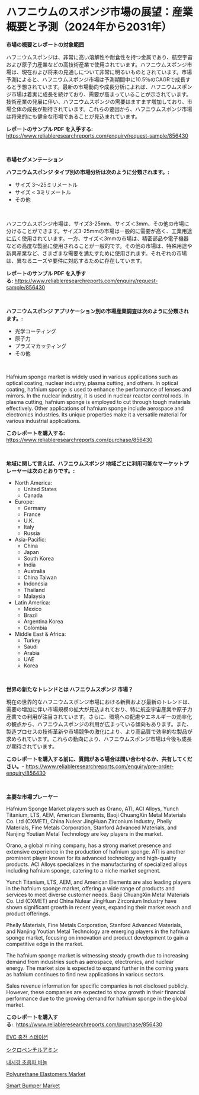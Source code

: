 <p><h1>ハフニウムのスポンジ市場の展望：産業概要と予測（2024年から2031年）</h1></p><p><strong>市場の概要とレポートの対象範囲</strong></p>
<p><p>ハフニウムスポンジは、非常に高い溶解性や耐食性を持つ金属であり、航空宇宙および原子力産業などの高技術産業で使用されています。ハフニウムスポンジ市場は、現在および将来の見通しについて非常に明るいものとされています。市場予測によると、ハフニウムスポンジ市場は予測期間中に10.5％のCAGRで成長すると予想されています。最新の市場動向や成長分析によれば、ハフニウムスポンジ市場は着実に成長を続けており、需要が高まっていることが示されています。技術産業の発展に伴い、ハフニウムスポンジの需要はますます増加しており、市場全体の成長が期待されています。これらの要因から、ハフニウムスポンジ市場は将来的にも健全な市場であることが見込まれています。</p></p>
<p><strong>レポートのサンプル PDF を入手する:</strong> <a href="https://www.reliableresearchreports.com/enquiry/request-sample/856430">https://www.reliableresearchreports.com/enquiry/request-sample/856430</a></p>
<p>&nbsp;</p>
<p><strong>市場セグメンテーション</strong></p>
<p><strong>ハフニウムスポンジ タイプ別の市場分析は次のように分類されます。:</strong></p>
<p><ul><li>サイズ 3〜25ミリメートル</li><li>サイズ < 3ミリメートル</li><li>その他</li></ul></p>
<p>&nbsp;</p>
<p><p>ハフニウムスポンジ市場は、サイズ3-25mm、サイズ＜3mm、その他の市場に分けることができます。サイズ3-25mmの市場は一般的に需要が高く、工業用途に広く使用されています。一方、サイズ＜3mmの市場は、精密部品や電子機器などの高度な製品に使用されることが一般的です。その他の市場は、特殊用途や新興産業など、さまざまな需要を満たすために使用されます。それぞれの市場は、異なるニーズや要件に対応するために存在しています。</p></p>
<p><strong>レポートのサンプル PDF を入手する:</strong>&nbsp;<a href="https://www.reliableresearchreports.com/enquiry/request-sample/856430">https://www.reliableresearchreports.com/enquiry/request-sample/856430</a></p>
<p>&nbsp;</p>
<p><strong> ハフニウムスポンジ アプリケーション別の市場産業調査は次のように分類されます。:</strong></p>
<p><ul><li>光学コーティング</li><li>原子力</li><li>プラズマカッティング</li><li>その他</li></ul></p>
<p>&nbsp;</p>
<p><p>Hafnium sponge market is widely used in various applications such as optical coating, nuclear industry, plasma cutting, and others. In optical coating, hafnium sponge is used to enhance the performance of lenses and mirrors. In the nuclear industry, it is used in nuclear reactor control rods. In plasma cutting, hafnium sponge is employed to cut through tough materials effectively. Other applications of hafnium sponge include aerospace and electronics industries. Its unique properties make it a versatile material for various industrial applications.</p></p>
<p><strong>このレポートを購入する:</strong>&nbsp; <a href="https://www.reliableresearchreports.com/purchase/856430">https://www.reliableresearchreports.com/purchase/856430</a></p>
<p>&nbsp;</p>
<p><strong>地域に関して言えば、ハフニウムスポンジ 地域ごとに利用可能なマーケットプレーヤーは次のとおりです。:</strong></p>
<p><ul>
    <li>
        North America:
        <ul>
            <li>United States</li>
            <li>Canada</li>
        </ul>
    </li>
    <li>
        Europe:
        <ul>
            <li>Germany</li>
            <li>France</li>
            <li>U.K.</li>
            <li>Italy</li>
            <li>Russia</li>
        </ul>
    </li>
    <li>
        Asia-Pacific:
        <ul>
            <li>China</li>
            <li>Japan</li>
            <li>South Korea</li>
            <li>India</li>
            <li>Australia</li>
            <li>China Taiwan</li>
            <li>Indonesia</li>
            <li>Thailand</li>
            <li>Malaysia</li>
        </ul>
    </li>
    <li>
        Latin America:
        <ul>
            <li>Mexico</li>
            <li>Brazil</li>
            <li>Argentina Korea</li>
            <li>Colombia</li>
        </ul>
    </li>
    <li>
        Middle East & Africa:
        <ul>
            <li>Turkey</li>
            <li>Saudi</li>
            <li>Arabia</li>
            <li>UAE</li>
            <li>Korea</li>
        </ul>
    </li>
    </ul></p>
<p>&nbsp;</p>
<p><strong>世界の新たなトレンドとは ハフニウムスポンジ 市場？</strong></p>
<p><p>現在の世界的なハフニウムスポンジ市場における新興および最新のトレンドは、需要の増加に伴い市場規模の拡大が見込まれており、特に航空宇宙産業や原子力産業での利用が注目されています。さらに、環境への配慮やエネルギーの効率化の観点から、ハフニウムスポンジの利用が広まっている傾向もあります。また、製造プロセスの技術革新や市場競争の激化により、より高品質で効率的な製品が求められています。これらの動向により、ハフニウムスポンジ市場は今後も成長が期待されています。</p></p>
<p><strong>このレポートを購入する前に、質問がある場合は問い合わせるか、共有してください。</strong>- <a href="https://www.reliableresearchreports.com/enquiry/pre-order-enquiry/856430">https://www.reliableresearchreports.com/enquiry/pre-order-enquiry/856430</a></p>
<p>&nbsp;</p>
<p><strong>主要な市場プレーヤー</strong></p>
<p><p>Hafnium Sponge Market players such as Orano, ATI, ACI Alloys, Yunch Titanium, LTS, AEM, American Elements, Baoji ChuangXin Metal Materials Co. Ltd (CXMET), China Nulear JingHuan Zirconium Industry, Phelly Materials, Fine Metals Corporation, Stanford Advanced Materials, and Nanjing Youtian Metal Technology are key players in the market.</p><p>Orano, a global mining company, has a strong market presence and extensive experience in the production of hafnium sponge. ATI is another prominent player known for its advanced technology and high-quality products. ACI Alloys specializes in the manufacturing of specialized alloys including hafnium sponge, catering to a niche market segment.</p><p>Yunch Titanium, LTS, AEM, and American Elements are also leading players in the hafnium sponge market, offering a wide range of products and services to meet diverse customer needs. Baoji ChuangXin Metal Materials Co. Ltd (CXMET) and China Nulear JingHuan Zirconium Industry have shown significant growth in recent years, expanding their market reach and product offerings.</p><p>Phelly Materials, Fine Metals Corporation, Stanford Advanced Materials, and Nanjing Youtian Metal Technology are emerging players in the hafnium sponge market, focusing on innovation and product development to gain a competitive edge in the market.</p><p>The hafnium sponge market is witnessing steady growth due to increasing demand from industries such as aerospace, electronics, and nuclear energy. The market size is expected to expand further in the coming years as hafnium continues to find new applications in various sectors.</p><p>Sales revenue information for specific companies is not disclosed publicly. However, these companies are expected to show growth in their financial performance due to the growing demand for hafnium sponge in the global market.</p></p>
<p><strong>このレポートを購入する:</strong>&nbsp;&nbsp;<a href="https://www.reliableresearchreports.com/purchase/856430">https://www.reliableresearchreports.com/purchase/856430</a></p>
<p><p><a href="https://medium.com/@felipegrrady654556/evc-%EC%B6%A9%EC%A0%84-%EC%8A%A4%ED%85%8C%EC%9D%B4%EC%85%98-%EC%8B%9C%EC%9E%A5-%EC%A1%B0%EC%82%AC-%EB%B3%B4%EA%B3%A0%EC%84%9C-%EA%B7%B8-%EC%97%AD%EC%82%AC-%EB%B0%8F-2024%EB%85%84%EB%B6%80%ED%84%B0-2031%EB%85%84%EA%B9%8C%EC%A7%80%EC%9D%98-%EC%98%88%EC%B8%A1-c6530e5b5d9d">EVC 충전 스테이션</a></p><p><a href="https://medium.com/@dm15982023/%E3%82%B7%E3%82%AF%E3%83%AD%E3%83%9A%E3%83%B3%E3%83%81%E3%83%AB%E3%82%A2%E3%83%9F%E3%83%B3%E5%B8%82%E5%A0%B4%E5%88%86%E6%9E%90%E3%81%A82024%E5%B9%B4%E3%81%8B%E3%82%892031%E5%B9%B4%E3%81%BE%E3%81%A7%E3%81%AE%E4%BA%88%E6%B8%AC%E3%82%B5%E3%82%A4%E3%82%BA-1f8b76096b53">シクロペンチルアミン</a></p><p><a href="https://github.com/vsoq0zknh59/Market-Research-Report-List-1/blob/main/93670338356.md">내시경 초음파 바늘</a></p><p><a href="https://iodized-pantydraco-05c.notion.site/Polyurethane-Elastomers-Market-Size-Growing-and-Forecasted-for-period-from-2024-2031-and-provides--d1a0dc2198fe44fc8357e6e3d70279ab">Polyurethane Elastomers Market</a></p><p><a href="https://issuu.com/reportprime-2/docs/smart-bumper-market-size-2030.pptx">Smart Bumper Market</a></p></p>